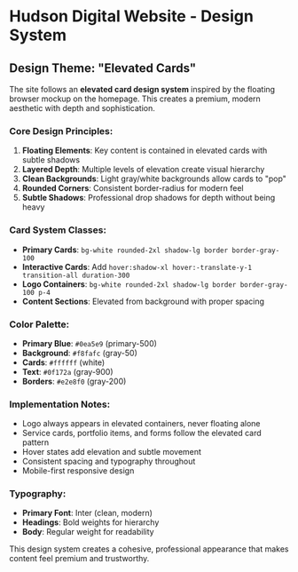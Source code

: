 # Hudson Digital Website - Design System

## Design Theme: "Elevated Cards"

The site follows an **elevated card design system** inspired by the floating browser mockup on the homepage. This creates a premium, modern aesthetic with depth and sophistication.

### Core Design Principles:

1. **Floating Elements**: Key content is contained in elevated cards with subtle shadows
2. **Layered Depth**: Multiple levels of elevation create visual hierarchy
3. **Clean Backgrounds**: Light gray/white backgrounds allow cards to "pop"
4. **Rounded Corners**: Consistent border-radius for modern feel
5. **Subtle Shadows**: Professional drop shadows for depth without being heavy

### Card System Classes:

- **Primary Cards**: `bg-white rounded-2xl shadow-lg border border-gray-100`
- **Interactive Cards**: Add `hover:shadow-xl hover:-translate-y-1 transition-all duration-300`
- **Logo Containers**: `bg-white rounded-2xl shadow-lg border border-gray-100 p-4`
- **Content Sections**: Elevated from background with proper spacing

### Color Palette:

- **Primary Blue**: `#0ea5e9` (primary-500)
- **Background**: `#f8fafc` (gray-50)
- **Cards**: `#ffffff` (white)
- **Text**: `#0f172a` (gray-900)
- **Borders**: `#e2e8f0` (gray-200)

### Implementation Notes:

- Logo always appears in elevated containers, never floating alone
- Service cards, portfolio items, and forms follow the elevated card pattern
- Hover states add elevation and subtle movement
- Consistent spacing and typography throughout
- Mobile-first responsive design

### Typography:

- **Primary Font**: Inter (clean, modern)
- **Headings**: Bold weights for hierarchy
- **Body**: Regular weight for readability

This design system creates a cohesive, professional appearance that makes content feel premium and trustworthy.